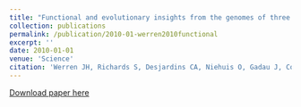 ```yaml
---
title: "Functional and evolutionary insights from the genomes of three parasitoid \textitNasonia species"
collection: publications
permalink: /publication/2010-01-werren2010functional
excerpt: ''
date: 2010-01-01
venue: 'Science'
citation: 'Werren JH, Richards S, Desjardins CA, Niehuis O, Gadau J, Colbourne JK, ... VR, ... S, Yamada T, Yi SV, Zecher CN, Zhang L, Gibbs RA (2010) Functional and evolutionary insights from the genomes of three parasitoid \textitNasonia species. <i>Science</i> 327(5963) 343-348.'
---
```

[Download paper here](http://vpejaver.github.io/files/2010-01-werren2010functional.pdf)

